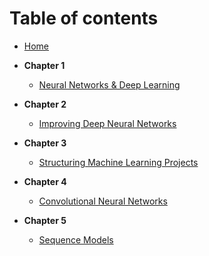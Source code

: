 # Table of contents

- [Home](cover.md)

- **Chapter 1**
  - [Neural Networks & Deep Learning](chapter-1.md)

- **Chapter 2**
  - [Improving Deep Neural Networks](chapter-2.md)
  
- **Chapter 3**
  - [Structuring Machine Learning Projects](chapter-3.md)
  
- **Chapter 4**
  - [Convolutional Neural Networks](chapter-4.md)
  
- **Chapter 5**
  - [Sequence Models](chapter-5.md)